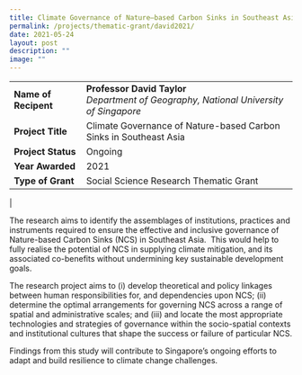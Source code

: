 ```yaml
---
title: Climate Governance of Nature–based Carbon Sinks in Southeast Asia
permalink: /projects/thematic-grant/david2021/
date: 2021-05-24
layout: post
description: ""
image: ""
---
```

|  |  |
|---|---|
| **Name of Recipent** | **Professor David Taylor**<br>_Department of Geography, National University of Singapore_|
| **Project Title** | Climate Governance of Nature-based Carbon Sinks in Southeast Asia |
| **Project Status** | Ongoing |
| **Year Awarded** | 2021 |
| **Type of Grant** | Social Science Research Thematic Grant |
|

The research aims to identify the assemblages of institutions, practices and instruments required to ensure the effective and inclusive governance of Nature-based Carbon Sinks (NCS) in Southeast Asia.&nbsp; This would help to fully realise the potential of NCS in supplying climate mitigation, and its associated co-benefits without undermining key sustainable development goals.

The research project aims to (i) develop theoretical and policy linkages between human responsibilities for, and dependencies upon NCS; (ii) determine the optimal arrangements for governing NCS across a range of spatial and administrative scales; and (iii) and locate the most appropriate technologies and strategies of governance within the socio-spatial contexts and institutional cultures that shape the success or failure of particular NCS.  

Findings from this study will contribute to Singapore’s ongoing efforts to adapt and build resilience to climate change challenges.